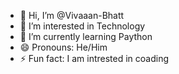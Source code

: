 - 👋 Hi, I’m @Vivaaan-Bhatt
- 👀 I’m interested in Technology
- 🌱 I’m currently learning Paython
- 😄 Pronouns: He/Him
- ⚡ Fun fact: I am intrested in coading

<!---
Vivaaan-Bhatt/Vivaaan-Bhatt is a ✨ special ✨ repository because its `README.md` (this file) appears on your GitHub profile.
You can click the Preview link to take a look at your changes.
--->
